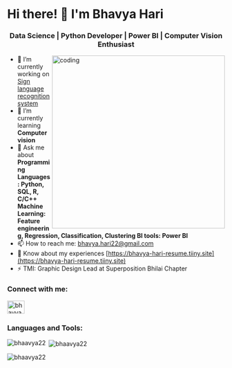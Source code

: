 # Hi there! 👋 I'm Bhavya Hari

<h3 align="center">Data Science | Python Developer | Power BI | Computer Vision Enthusiast</h3>

<img align="right" alt="coding" width="400" src="https://github.com/Bhaavya22/Bhaavya22/assets/103285441/be340203-8bfe-479d-8595-bcae52fb5c0c">

- 🔭 I’m currently working on [Sign language recognition system](https://github.com/Bhaavya22/Sign_Language_Recognition_System)
- 🌱 I’m currently learning **Computer vision**
- 💬 Ask me about **Programming Languages: Python, SQL, R, C/C++ Machine Learning: Feature engineering, Regression, Classification, Clustering BI tools: Power BI**
- 📫 How to reach me: [bhavya.hari22@gmail.com](mailto:bhavya.hari22@gmail.com)
- 📄 Know about my experiences [https://bhavya-hari-resume.tiiny.site](https://bhavya-hari-resume.tiiny.site)
- ⚡ TMI: Graphic Design Lead at Superposition Bhilai Chapter

<h3 align="left">Connect with me:</h3>
<p align="left">
  <a href="https://linkedin.com/in/bhavya-hari" target="blank"><img align="center" src="https://raw.githubusercontent.com/rahuldkjain/github-profile-readme-generator/master/src/images/icons/Social/linked-in-alt.svg" alt="bhavya hari" height="30" width="40" /></a>
</p>

<h3 align="left">Languages and Tools:</h3>
<p align="left">
  <!-- Add your technology icons here -->
</p>

<!-- Add your GitHub Stats here -->
<p align="left"><img align="left" src="https://github-readme-stats.vercel.app/api/top-langs?username=bhaavya22&show_icons=true&locale=en&layout=compact" alt="bhaavya22" /></p>
<p>&nbsp;<img align="center" src="https://github-readme-stats.vercel.app/api?username=bhaavya22&show_icons=true&locale=en" alt="bhaavya22" /></p>
<p><img align="center" src="https://github-readme-streak-stats.herokuapp.com/?user=bhaavya22&" alt="bhaavya22" /></p>
